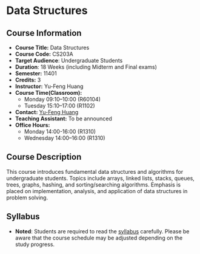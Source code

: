 # Data Structures

## Course Information
- **Course Title:** Data Structures  
- **Course Code:** CS203A  
- **Target Audience**: Undergraduate Students  
- **Duration**: 18 Weeks (including Midterm and Final exams)  
- **Semester:** 11401  
- **Credits:** 3  
- **Instructor:** Yu-Feng Huang  
- **Course Time(Classroom):** 
    - Monday 09:10–10:00 (R60104)
    - Tuesday 15:10–17:00 (R1102)  
- **Contact:** [Yu-Feng Huang](mailto:yfhuang@saturn.yzu.edu.tw)  
- **Teaching Assistant:** To be announced  
- **Office Hours:** 
    - Monday 14:00-16:00 (R1310)  
    - Wednesday 14:00–16:00 (R1310)  

## Course Description
This course introduces fundamental data structures and algorithms for undergraduate students. Topics include arrays, linked lists, stacks, queues, trees, graphs, hashing, and sorting/searching algorithms. Emphasis is placed on implementation, analysis, and application of data structures in problem solving.

## Syllabus
- **Noted**: Students are required to read the [syllabus](Syllabus.md) carefully. Please be aware that the course schedule may be adjusted depending on the study progress.